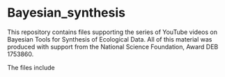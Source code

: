 # Bayesian_synthesis

This repository contains files supporting the series of YouTube videos on Bayesian Tools for Synthesis of Ecological Data.  All of this material was produced with support from the National Science Foundation, Award DEB 1753860.

The files include
 
